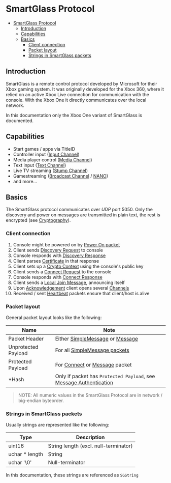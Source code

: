 # SmartGlass Protocol

- [SmartGlass Protocol](#smartglass-protocol)
  - [Introduction](#introduction)
  - [Capabilities](#capabilities)
  - [Basics](#basics)
    - [Client connection](#client-connection)
    - [Packet layout](#packet-layout)
    - [Strings in SmartGlass packets](#strings-in-smartglass-packets)

## Introduction

SmartGlass is a remote control protocol developed by Microsoft for their Xbox gaming system.
It was originally developed for the Xbox 360, where it relied on an active Xbox Live connection for
communication with the console. With the Xbox One it directly communicates over the local network.

In this documentation only the Xbox One variant of SmartGlass is documented.

## Capabilities

- Start games / apps via TitleID
- Controller input ([Input Channel](channels.md#input-channel))
- Media player control ([Media Channel](channels.md#media-channel))
- Text input ([Text Channel](channels.md#text-channel))
- Live TV streaming ([Stump Channel](channels.md#input-tv-remote-channel))
- Gamestreaming ([Broadcast Channel](channels.md#broadcast-channel) / [NANO](nano.md))
- and more...

## Basics

The SmartGlass protocol communicates over _UDP_ port 5050.
Only the discovery and power on messages are transmitted in plain text, the rest is encrypted (see [Cryptography](cryptography.md)).

### Client connection

1. Console might be powered on by [Power On packet](simple_message.md#power-on-request)
2. Client sends [Discovery Request](simple_message.md#discovery-request) to console
3. Console responds with [Discovery Response](simple_message.md#discovery-response)
4. Client parses [Certificate](simple_message.md#certificate) in that response
5. Client sets up a [Crypto Context](cryptography.md) using the console's public key
6. Client sends a [Connect Request](simple_message.md#connect-request) to the console
7. Console responds with [Connect Response](simple_message.md#connect-response)
8. Client sends a [Local Join Message](message.md#local-join), announcing itself
9. Upon [Acknowledgement](message.md#acknowledgement) client opens several [Channels](channels.md)
10. Received / sent [Heartbeat](channels.md#acknowledging-messages) packets ensure that
    client/host is alive

### Packet layout

General packet layout looks like the following:

| Name                | Note                                                                                                         |
| ------------------- | ------------------------------------------------------------------------------------------------------------ |
| Packet Header       | Either [SimpleMessage](simple_message.md#header) or [Message](message.md#header)                             |
| Unprotected Payload | For all [SimpleMessage packets](simple_message.md)                                                           |
| Protected Payload   | For [Connect](simple_message.md#connect-packet) or [Message](message.md) packet                              |
| \*Hash              | Only if packet has `Protected Payload`, see [Message Authentication](cryptography.md#message-authentication) |

> NOTE: All numeric values in the SmartGlass Protocol are in network / big-endian byteorder.

### Strings in SmartGlass packets

Usually strings are represented like the following:

| Type            | Description                           |
| --------------- | ------------------------------------- |
| uint16          | String length (excl. null-terminator) |
| uchar \* length | String                                |
| uchar '\\0'     | Null-terminator                       |

In this documentation, these strings are referenced as `SGString`
